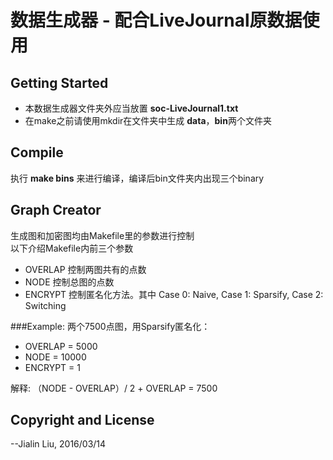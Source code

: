 # 数据生成器 - 配合LiveJournal原数据使用




## Getting Started
* 本数据生成器文件夹外应当放置 **soc-LiveJournal1.txt**
* 在make之前请使用mkdir在文件夹中生成 **data**，**bin**两个文件夹

## Compile
执行 **make bins** 来进行编译，编译后bin文件夹内出现三个binary

## Graph Creator
生成图和加密图均由Makefile里的参数进行控制  
以下介绍Makefile内前三个参数
* OVERLAP 控制两图共有的点数
* NODE 控制总图的点数
* ENCRYPT 控制匿名化方法。其中 Case 0: Naive, Case 1: Sparsify, Case 2: Switching

###Example:
两个7500点图，用Sparsify匿名化：

* OVERLAP = 5000
* NODE = 10000
* ENCRYPT = 1

解释: （NODE - OVERLAP）/ 2 + OVERLAP = 7500

## Copyright and License

--Jialin Liu, 2016/03/14
